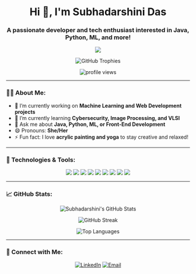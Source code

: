 <h1 align="center">Hi 👋, I'm Subhadarshini Das</h1>
<h3 align="center">A passionate developer and tech enthusiast interested in Java, Python, ML, and more!</h3>

<p align="center">
  <img src="https://readme-typing-svg.herokuapp.com?lines=Electronics+%26+Communication+Engineer;Machine+Learning+Enthusiast;Full-Stack+Web+Developer;Lifelong+Learner&center=true&width=500&height=50">
</p>

<p align="center">
  <img src="https://github-profile-trophy.vercel.app/?username=dassubhadarshini&theme=darkhub&row=1&no-frame=true&column=7" alt="GitHub Trophies" />
</p>

<p align="center">
  <img src="https://komarev.com/ghpvc/?username=dassubhadarshini&style=flat-square&color=blue" alt="profile views"/>
</p>

---

### 👩‍💻 About Me:

- 🔭 I’m currently working on **Machine Learning and Web Development projects**
- 🌱 I’m currently learning **Cybersecurity, Image Processing, and VLSI**
- 💬 Ask me about **Java, Python, ML, or Front-End Development**
- 😄 Pronouns: **She/Her**
- ⚡ Fun fact: I love **acrylic painting and yoga** to stay creative and relaxed!

---

### 🔧 Technologies & Tools:
<p align="center">
  <img src="https://img.shields.io/badge/Java-ED8B00?style=for-the-badge&logo=java&logoColor=white"/>
  <img src="https://img.shields.io/badge/Python-3776AB?style=for-the-badge&logo=python&logoColor=white"/>
  <img src="https://img.shields.io/badge/HTML5-E34F26?style=for-the-badge&logo=html5&logoColor=white"/>
  <img src="https://img.shields.io/badge/CSS3-1572B6?style=for-the-badge&logo=css3&logoColor=white"/>
  <img src="https://img.shields.io/badge/JavaScript-F7DF1E?style=for-the-badge&logo=javascript&logoColor=black"/>
  <img src="https://img.shields.io/badge/Kotlin-0095D5?style=for-the-badge&logo=kotlin&logoColor=white"/>
  <img src="https://img.shields.io/badge/Bootstrap-563D7C?style=for-the-badge&logo=bootstrap&logoColor=white"/>
  <img src="https://img.shields.io/badge/SQL-4479A1?style=for-the-badge&logo=mysql&logoColor=white"/>
  <img src="https://img.shields.io/badge/MATLAB-FF0000?style=for-the-badge&logo=matlab&logoColor=white"/>
</p>

---

### 📈 GitHub Stats:
<p align="center">
  <img src="https://github-readme-stats.vercel.app/api?username=dassubhadarshini&show_icons=true&theme=radical" alt="Subhadarshini's GitHub Stats"/>
</p>
<p align="center">
  <img src="https://github-readme-streak-stats.herokuapp.com/?user=dassubhadarshini&theme=radical" alt="GitHub Streak"/>
</p>
<p align="center">
  <img src="https://github-readme-stats.vercel.app/api/top-langs/?username=dassubhadarshini&layout=compact&theme=radical" alt="Top Languages"/>
</p>

---

### 🤝 Connect with Me:
<p align="center">
  <a href="https://www.linkedin.com/in/dassubhadarshini"><img src="https://img.shields.io/badge/LinkedIn-0077B5?style=for-the-badge&logo=linkedin&logoColor=white" alt="LinkedIn"/></a>
  <a href="mailto:your-email@example.com"><img src="https://img.shields.io/badge/Email-D14836?style=for-the-badge&logo=gmail&logoColor=white" alt="Email"/></a>
</p>
